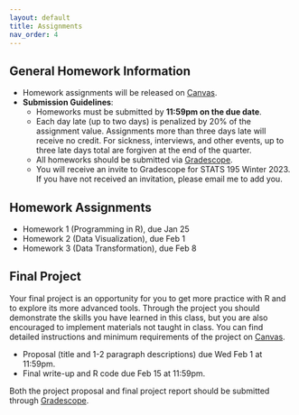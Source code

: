 ```yaml
---
layout: default
title: Assignments
nav_order: 4
---
```


## General Homework Information

- Homework assignments will be released on [Canvas](https://canvas.stanford.edu/courses/164301).
- **Submission Guidelines**: 
    - Homeworks must be submitted by **11:59pm on the due date**. 
    - Each day late (up to two days) is penalized by 20% of the assignment value. Assignments more than three days late will receive no credit. For sickness, interviews, and other events, up to three late days total are forgiven at the end of the quarter.
    - All homeworks should be submitted via [Gradescope](https://www.gradescope.com/courses/486004). 
    - You will receive an invite to Gradescope for STATS 195 Winter 2023. If you have not received an invitation, please email me to add you.

## Homework Assignments

- Homework 1 (Programming in R), due Jan 25
- Homework 2 (Data Visualization), due Feb 1
- Homework 3 (Data Transformation), due Feb 8

## Final Project

Your final project is an opportunity for you to get more practice with R and to explore its more advanced tools. Through the project you should demonstrate the skills you have learned in this class, but you are also encouraged to implement materials not taught in class. You can find detailed instructions and minimum requirements of the project on [Canvas](https://canvas.stanford.edu/courses/164301).

- Proposal (title and 1-2 paragraph descriptions) due Wed Feb 1 at 11:59pm.
- Final write-up and R code due Feb 15 at 11:59pm.

Both the project proposal and final project report should be submitted through [Gradescope](https://www.gradescope.com/courses/486004). 

